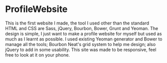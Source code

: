 # ProfileWebsite

This is the first website I made, the tool I used other than the standard HTML and CSS are Sass, jQuery, Bourbon, Bower, Grunt and Yeoman.
The design is simple, I just want to make a profile website for myself but used as much as I learnt as possible. I used existing Yeoman generator and Bower to manage all the tools; Bourbon Neat's grid system to help me design; also jQuery to add in some usability. This site was made to be responsive, feel free to look at it on your phone.
